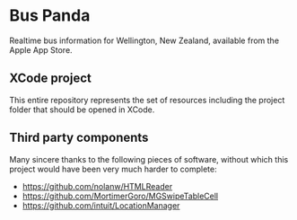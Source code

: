 # Bus Panda

Realtime bus information for Wellington, New Zealand, available from the Apple App Store.

## XCode project

This entire repository represents the set of resources including the project folder that should be opened in XCode.

## Third party components

Many sincere thanks to the following pieces of software, without which this project would have been very much harder to complete:

* https://github.com/nolanw/HTMLReader
* https://github.com/MortimerGoro/MGSwipeTableCell
* https://github.com/intuit/LocationManager
